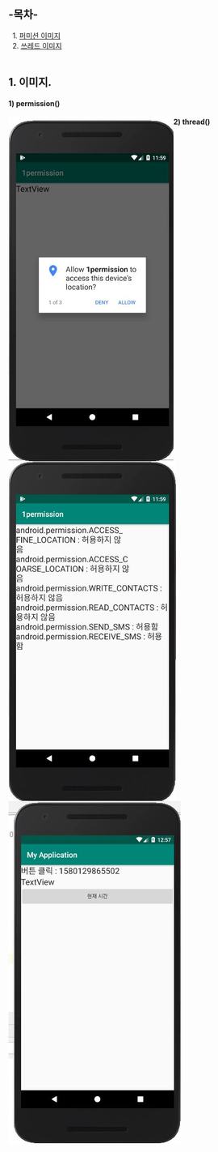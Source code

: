 ## -목차-
&nbsp;&nbsp;1.  [퍼미션 이미지](https://github.com/diqksrk/android-kotlin-practice2#1-permission)<br>
&nbsp;&nbsp;2.  [쓰레드 이미지](https://github.com/diqksrk/android-kotlin-practice2#2-thread)<br>
<br>
## 1. 이미지.

#### 1) permission()

<p align="center">
<img src="img/img_1permission1.JPG" style="float:left;" alt="img1">
  <img src="img/img_1permission2.JPG" style="float:left;" alt="img2">
<p/>

#### 2) thread()

<p align="center">
<img src="img/img_2thread1.JPG" style="float:left;" alt="img1">
<p/>



